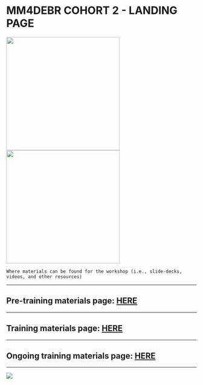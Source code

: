 # MM4DEBR COHORT 2 - LANDING PAGE

<p align="center">

<img src="images/mm4dber_clear.png" width="300"/> <img src="images/NSF-Logo.png" width="300"/>

</p>


    Where materials can be found for the workshop (i.e., slide-decks, videos, and other resources)

- - -

## Pre-training materials page: [HERE](https://mm4dber24.github.io/pre-training)

- - -

## Training materials page:  [HERE](https://mm4dber24.github.io/training)


- - -

## Ongoing training materials page:  [HERE](https://mm4dber24.github.io/ongoing_training)

- - -

![](images/UCSB_Navy_mark.png)
